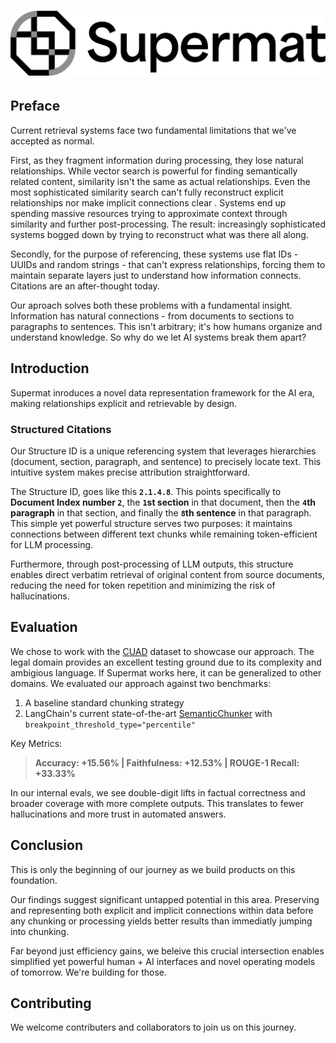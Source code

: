 # ![supermat](docs/assets/supermat-logo-black-sub.png "supermat")


## Preface

Current retrieval systems face two fundamental limitations that we've accepted as normal. 

First, as they fragment information during processing, they lose natural relationships. 
While vector search is powerful for finding semantically related content, similarity isn't the same as actual relationships. Even the most sophisticated similarity search can't fully reconstruct explicit relationships nor make implicit connections clear . Systems end up spending massive resources trying to approximate context through similarity and further post-processing. 
The result:  increasingly sophisticated systems bogged down by trying to reconstruct what was there all along. 

Secondly, for the purpose of referencing, these systems use flat IDs - UUIDs and random strings - that can't express relationships, forcing them to maintain separate layers just to understand how information connects. Citations are an after-thought today.  

Our aproach solves both these problems with a fundamental insight. 
Information has natural connections - from documents to sections to paragraphs to sentences. This isn't arbitrary; it's how humans organize and understand knowledge. So why do we let AI systems break them apart? 

## Introduction

Supermat inroduces a novel data representation framework for the AI era, making relationships explicit and retrievable by design.


### Structured Citations

Our Structure ID is a unique referencing system that leverages hierarchies (document, section, paragraph, and sentence) to precisely locate text. This intuitive system makes precise attribution straightforward.

The Structure ID, goes like this **`2.1.4.8`**. This points specifically to **Document Index number `2`**, the **`1`st section** in that document, then the **`4`th paragraph** in that section, and finally the **`8`th sentence** in that paragraph.
This simple yet powerful structure serves two purposes: it maintains connections between different text chunks while remaining token-efficient for LLM processing.

Furthermore, through post-processing of LLM outputs, this structure enables direct verbatim retrieval of original content from source documents, reducing the need for token repetition and minimizing the risk of hallucinations.

## Evaluation

We chose to work with the [CUAD](https://www.atticusprojectai.org/cuad) dataset to showcase our approach. The legal domain provides an excellent testing ground due to its complexity and ambigious language. If Supermat works here, it can be generalized to other domains. We evaluated our approach against two benchmarks:

1. A baseline standard chunking strategy
2. LangChain's current state-of-the-art [SemanticChunker](https://python.langchain.com/api_reference/experimental/text_splitter/langchain_experimental.text_splitter.SemanticChunker.html) with `breakpoint_threshold_type="percentile"`

Key Metrics:

> **Accuracy: +15.56% | Faithfulness: +12.53% | ROUGE-1 Recall: +33.33%**

In our internal evals, we see double-digit lifts in factual correctness and broader coverage with more complete outputs. This translates to fewer hallucinations and more trust in automated answers.


## Conclusion

This is only the beginning of our journey as we build products on this foundation. 

Our findings suggest significant untapped potential in this area. Preserving and representing both explicit and implicit connections within data before any chunking or processing yields better results than immediatly jumping into chunking.

Far beyond just efficiency gains, we beleive this crucial intersection enables simplified yet powerful human + AI interfaces and novel operating models of tomorrow. We're building for those. 

## Contributing 

We welcome contributers and collaborators to join us on this journey. 
